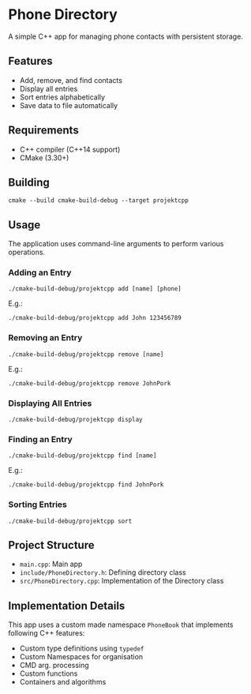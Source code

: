 # Phone Directory

A simple C++ app for managing phone contacts with persistent storage.

## Features

- Add, remove, and find contacts
- Display all entries
- Sort entries alphabetically
- Save data to file automatically

## Requirements

- C++ compiler (C++14 support)
- CMake (3.30+)

## Building

```
cmake --build cmake-build-debug --target projektcpp
```

## Usage

The application uses command-line arguments to perform various operations.

### Adding an Entry

```
./cmake-build-debug/projektcpp add [name] [phone]
```

E.g.:
```
./cmake-build-debug/projektcpp add John 123456789
```

### Removing an Entry

```
./cmake-build-debug/projektcpp remove [name]
```

E.g.:
```
./cmake-build-debug/projektcpp remove JohnPork
```

### Displaying All Entries

```
./cmake-build-debug/projektcpp display
```

### Finding an Entry

```
./cmake-build-debug/projektcpp find [name]
```

E.g.:
```
./cmake-build-debug/projektcpp find JohnPork
```

### Sorting Entries

```
./cmake-build-debug/projektcpp sort
```

## Project Structure

- `main.cpp`: Main app
- `include/PhoneDirectory.h`: Defining directory class
- `src/PhoneDirectory.cpp`: Implementation of the Directory class

## Implementation Details

This app uses a custom made namespace `PhoneBook` that implements following C++ features:

- Custom type definitions using `typedef`
- Custom Namespaces for organisation
- CMD arg. processing
- Custom functions
- Containers and algorithms
